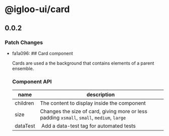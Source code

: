 # @igloo-ui/card

## 0.0.2

### Patch Changes

- fa1a096: ## Card component

  Cards are used a the background that contains elements of a parent ensemble.

  ### Component API

  | name     | description                                                                                |
  | -------- | ------------------------------------------------------------------------------------------ |
  | children | The content to display inside the component                                                |
  | size     | Changes the size of card, giving more or less padding `xsmall`, `small`, `medium`, `large` |
  | dataTest |  Add a data-test tag for automated tests                                                   |
